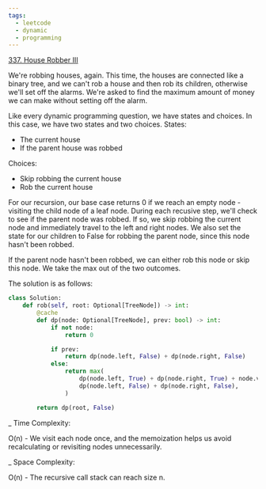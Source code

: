 ```yaml
---
tags:
  - leetcode
  - dynamic
  - programming
---
```


<a href="https://leetcode.com/problems/house-robber-iii/">337. House Robber
III</a>

We're robbing houses, again. This time, the houses are connected like a binary
tree, and we can't rob a house and then rob its children, otherwise we'll set
off the alarms. We're asked to find the maximum amount of money we can make
without setting off the alarm.

Like every dynamic programming question, we have states and choices. In this
case, we have two states and two choices. States:

- The current house
- If the parent house was robbed

Choices:

- Skip robbing the current house
- Rob the current house

For our recursion, our base case returns 0 if we reach an empty node - visiting
the child node of a leaf node. During each recusive step, we'll check to see if
the parent node was robbed. If so, we skip robbing the current node and
immediately travel to the left and right nodes. We also set the state for our
children to False for robbing the parent node, since this node hasn't been
robbed.

If the parent node hasn't been robbed, we can either rob this node or skip this
node. We take the max out of the two outcomes.

The solution is as follows:

```python
class Solution:
    def rob(self, root: Optional[TreeNode]) -> int:
        @cache
        def dp(node: Optional[TreeNode], prev: bool) -> int:
            if not node:
                return 0

            if prev:
                return dp(node.left, False) + dp(node.right, False)
            else:
                return max(
                    dp(node.left, True) + dp(node.right, True) + node.val,
                    dp(node.left, False) + dp(node.right, False),
                )

        return dp(root, False)
```

\_ Time Complexity:

O(n) - We visit each node once, and the memoization helps us avoid recalculating
or revisiting nodes unnecessarily.

\_ Space Complexity:

O(n) - The recursive call stack can reach size n.
